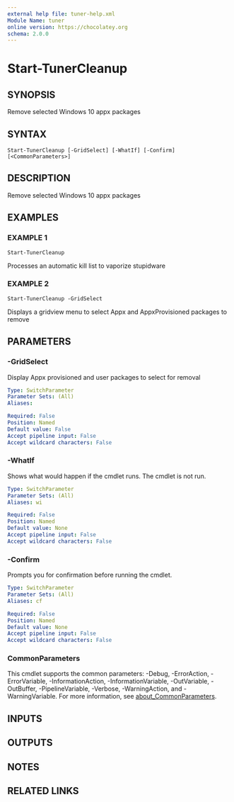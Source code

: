 ```yaml
---
external help file: tuner-help.xml
Module Name: tuner
online version: https://chocolatey.org
schema: 2.0.0
---
```


# Start-TunerCleanup

## SYNOPSIS
Remove selected Windows 10 appx packages

## SYNTAX

```
Start-TunerCleanup [-GridSelect] [-WhatIf] [-Confirm] [<CommonParameters>]
```

## DESCRIPTION
Remove selected Windows 10 appx packages

## EXAMPLES

### EXAMPLE 1
```
Start-TunerCleanup
```

Processes an automatic kill list to vaporize stupidware

### EXAMPLE 2
```
Start-TunerCleanup -GridSelect
```

Displays a gridview menu to select Appx and AppxProvisioned packages to remove

## PARAMETERS

### -GridSelect
Display Appx provisioned and user packages to select for removal

```yaml
Type: SwitchParameter
Parameter Sets: (All)
Aliases:

Required: False
Position: Named
Default value: False
Accept pipeline input: False
Accept wildcard characters: False
```

### -WhatIf
Shows what would happen if the cmdlet runs.
The cmdlet is not run.

```yaml
Type: SwitchParameter
Parameter Sets: (All)
Aliases: wi

Required: False
Position: Named
Default value: None
Accept pipeline input: False
Accept wildcard characters: False
```

### -Confirm
Prompts you for confirmation before running the cmdlet.

```yaml
Type: SwitchParameter
Parameter Sets: (All)
Aliases: cf

Required: False
Position: Named
Default value: None
Accept pipeline input: False
Accept wildcard characters: False
```

### CommonParameters
This cmdlet supports the common parameters: -Debug, -ErrorAction, -ErrorVariable, -InformationAction, -InformationVariable, -OutVariable, -OutBuffer, -PipelineVariable, -Verbose, -WarningAction, and -WarningVariable. For more information, see [about_CommonParameters](http://go.microsoft.com/fwlink/?LinkID=113216).

## INPUTS

## OUTPUTS

## NOTES

## RELATED LINKS
